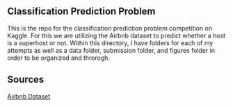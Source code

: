 ## Classification Prediction Problem

This is the repo for the classification prediction problem competition on Kaggle. For this we are utilizing the Airbnb dataset to predict whether a host is a superhost or not. Within this directory, I have folders for each of my attempts as well as a data folder, submission folder, and figures folder in order to be organized and throrogh. 

## Sources

[Airbnb Dataset](https://www.kaggle.com/competitions/classification-spring-2024-airbnb-super-host/data)
